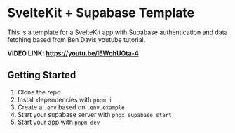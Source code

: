 # SvelteKit + Supabase Template

This is a template for a SvelteKit app with Supabase authentication and data fetching based from Ben Davis youtube tutorial.

**VIDEO LINK: https://youtu.be/lEWghUOta-4**

## Getting Started

1. Clone the repo
2. Install dependencies with `pnpm i`
3. Create a `.env` based on `.env.example`
4. Start your supabase server with `pnpx supabase start`
5. Start your app with `pnpm dev`

